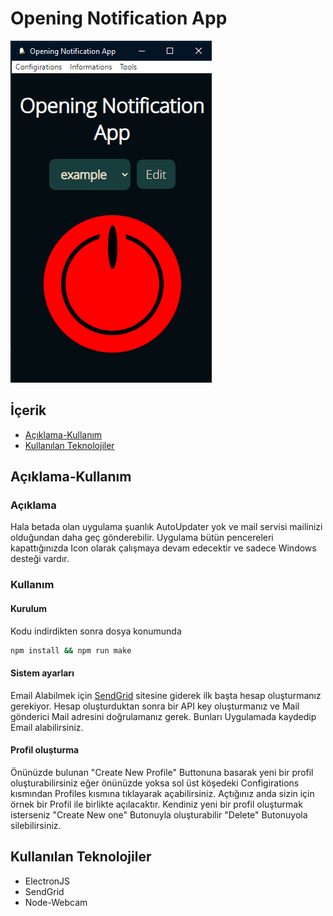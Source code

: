 # Opening Notification App

![AppView!](https://github.com/CilginSinek/opening-notification-app/blob/main/assets/App.png?raw=true)

## İçerik
- [Açıklama-Kullanım](#Açıklama-Kullanım)
- [Kullanılan Teknolojiler](#KullanilanTeknolojiler)

## Açıklama-Kullanım

### Açıklama

Hala betada olan uygulama şuanlık AutoUpdater yok ve mail servisi mailinizi olduğundan daha geç gönderebilir. Uygulama bütün pencereleri kapattığınızda Icon olarak çalışmaya devam edecektir ve sadece Windows desteği vardır.

### Kullanım

#### Kurulum

Kodu indirdikten sonra dosya konumunda
```bash
npm install && npm run make
```
#### Sistem ayarları

Email Alabilmek için [SendGrid](https://sendgrid.com/) sitesine giderek ilk başta hesap oluşturmanız gerekiyor. Hesap oluşturduktan sonra bir API key oluşturmanız ve Mail gönderici Mail adresini doğrulamanız gerek. Bunları Uygulamada kaydedip Email alabilirsiniz.

#### Profil oluşturma

Önünüzde bulunan "Create New Profile" Buttonuna basarak yeni bir profil oluşturabilirsiniz eğer önünüzde yoksa sol üst köşedeki Configirations kısmından Profiles kısmına tıklayarak açabilirsiniz. Açtığınız anda sizin için örnek bir Profil ile birlikte açılacaktır. Kendiniz yeni bir profil oluşturmak isterseniz "Create New one" Butonuyla oluşturabilir "Delete" Butonuyola silebilirsiniz.

## Kullanılan Teknolojiler
- ElectronJS
- SendGrid
- Node-Webcam